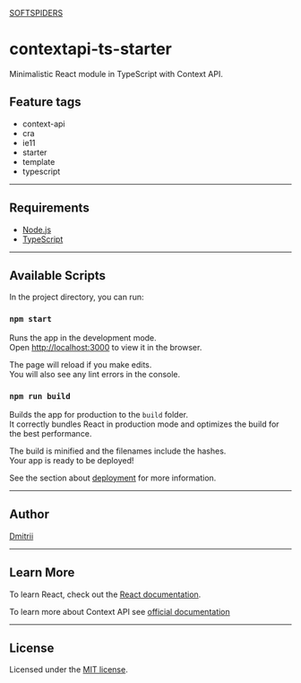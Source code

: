 [SOFTSPIDERS](https://github.com/softspiders/softspiders)

# contextapi-ts-starter

Minimalistic React module in TypeScript with Context API.

## Feature tags

- context-api
- cra
- ie11
- starter
- template
- typescript

---

## Requirements

* [Node.js](https://nodejs.org/en/download/package-manager/)
* [TypeScript](https://www.typescriptlang.org/)

---

## Available Scripts

In the project directory, you can run:

### `npm start`

Runs the app in the development mode.<br />
Open [http://localhost:3000](http://localhost:3000) to view it in the browser.

The page will reload if you make edits.<br />
You will also see any lint errors in the console.

### `npm run build`

Builds the app for production to the `build` folder.<br />
It correctly bundles React in production mode and optimizes the build for the best performance.

The build is minified and the filenames include the hashes.<br />
Your app is ready to be deployed!

See the section about [deployment](https://facebook.github.io/create-react-app/docs/deployment) for more information.

---

## Author

[Dmitrii](https://github.com/dmitrii92)

---

## Learn More

To learn React, check out the [React documentation](https://reactjs.org/).

To learn more about Context API see [official documentation](https://reactjs.org/docs/context.html)

---

## License

Licensed under the [MIT license](./LICENSE).
